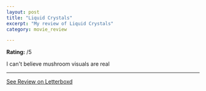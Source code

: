 ```yaml
---
layout: post
title: "Liquid Crystals"
excerpt: "My review of Liquid Crystals"
category: movie_review

---
```


**Rating:** /5

I can't believe mushroom visuals are real

<hr>

[See Review on Letterboxd](https://boxd.it/4KFPtB)
